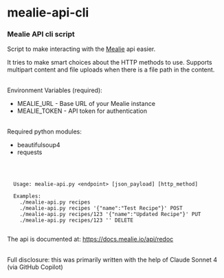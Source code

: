 # mealie-api-cli
### Mealie API cli script

Script to make interacting with the [Mealie](https://mealie.io/) api easier.

It tries to make smart choices about the HTTP methods to use.
Supports multipart content and file uploads when there is a file path in the content.

</br>
Environment Variables (required):

- MEALIE_URL    - Base URL of your Mealie instance
- MEALIE_TOKEN  - API token for authentication

</br>
Required python modules:

- beautifulsoup4
- requests

</br>

```text

  Usage: mealie-api.py <endpoint> [json_payload] [http_method]

  Examples:
    ./mealie-api.py recipes
    ./mealie-api.py recipes '{"name":"Test Recipe"}' POST
    ./mealie-api.py recipes/123 '{"name":"Updated Recipe"}' PUT
    ./mealie-api.py recipes/123 '' DELETE
  
```

The api is documented at: <https://docs.mealie.io/api/redoc>

</br>
Full disclosure: this was primarily written with the help of Claude Sonnet 4 (via GitHub Copilot)

